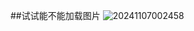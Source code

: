 ##试试能不能加载图片
![20241107002458](https://github.com/user-attachments/assets/b440da51-0d3e-4cf5-b1cc-3f4e5eb24ba4)